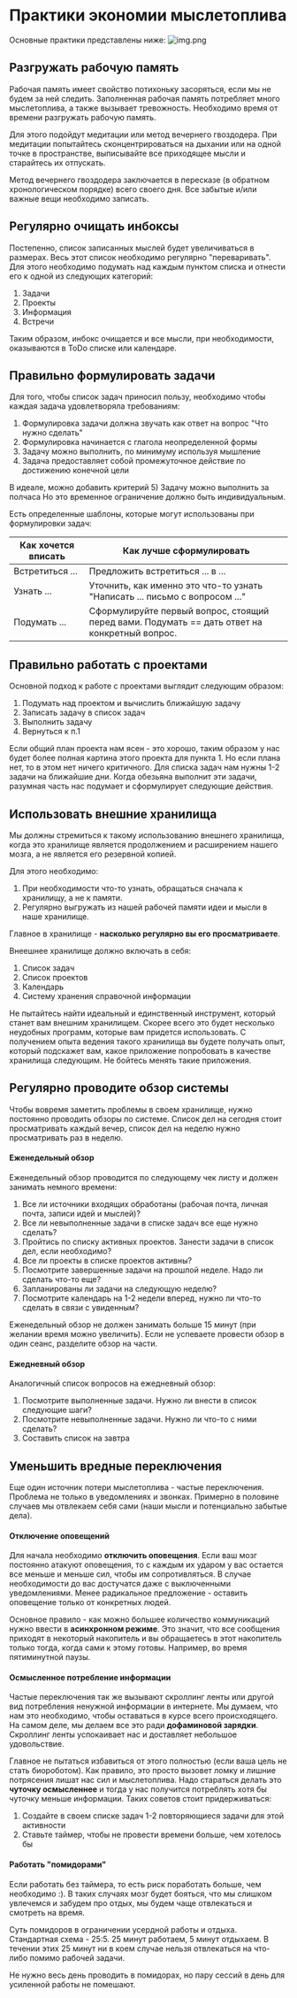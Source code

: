 # Практики экономии мыслетоплива
Основные практики представлены ниже:
![img.png](../../img/self_improvement/techniques.png)

## Разгружать рабочую память
Рабочая память имеет свойство потихоньку засоряться, если мы не будем за ней следить. Заполненная рабочая
память потребляет много мыслетоплива, а также вызывает тревожность. Необходимо время от времени разгружать рабочую 
память.

Для этого подойдут медитации или метод вечернего гвоздодера. При медитации попытайтесь сконцентрироваться на дыхании 
или на одной точке в пространстве, выписывайте все приходящее мысли и старайтесь их отпускать. 

Метод вечернего гвоздодера заключается в пересказе (в обратном хронологическом порядке) всего своего дня. Все забытые 
и/или важные вещи необходимо записать.

## Регулярно очищать инбоксы
Постепенно, список записанных мыслей будет увеличиваться в размерах. Весь этот список необходимо регулярно 
"переваривать". Для этого необходимо подумать над каждым пунктом списка и отнести его к одной из следующих категорий:
1) Задачи
2) Проекты
3) Информация
4) Встречи

Таким образом, инбокс очищается и все мысли, при необходимости, оказываются в ToDo списке или календаре.

## Правильно формулировать задачи
Для того, чтобы список задач приносил пользу, необходимо чтобы каждая задача удовлетворяла требованиям:
1) Формулировка задачи должна звучать как ответ на вопрос "Что нужно сделать"
2) Формулировка начинается с глагола неопределенной формы
3) Задачу можно выполнить, по минимуму используя мышление
4) Задача предоставляет собой промежуточное действие по достижению конечной цели

В идеале, можно добавить критерий
5) Задачу можно выполнить за полчаса
Но это временное ограничение должно быть индивидуальным.

Есть определенные шаблоны, которые могут использованы при формулировки задач:

| Как хочется вписать | Как лучше сформулировать                                                                      |
|---------------------|-----------------------------------------------------------------------------------------------|
| Встретиться ...     | Предложить встретиться ... в ...                                                              |
| Узнать ...          | Уточнить, как именно это что-то узнать "Написать ... письмо с вопросом ..."                   |
| Подумать ...        | Сформулируйте первый вопрос, стоящий перед вами. Подумать == дать ответ на конкретный вопрос. |


## Правильно работать с проектами
Основной подход к работе с проектами выглядит следующим образом:
1) Подумать над проектом и вычислить ближайшую задачу
2) Записать задачу в список задач
3) Выполнить задачу
4) Вернуться к п.1

Если общий план проекта нам ясен - это хорошо, таким образом у нас будет более полная картина этого проекта для 
пункта 1. Но если плана нет, то в этом нет ничего критичного. Для списка задач нам нужны 1-2 задачи на ближайшие дни.
Когда обезьяна выполнит эти задачи, разумная часть нас подумает и сформулирует следующие действия.

## Использовать внешние хранилища
Мы должны стремиться к такому использованию внешнего хранилища, когда это хранилище является продолжением и 
расширением нашего мозга, а не является его резервной копией. 

Для этого необходимо:
1) При необходимости что-то узнать, обращаться сначала к хранилищу, а не к памяти.
2) Регулярно выгружать из нашей рабочей памяти идеи и мысли в наше хранилище.

Главное в хранилище - **насколько регулярно вы его просматриваете**.

Внеешнее хранилище должно включать в себя:
1) Список задач
2) Список проектов
3) Календарь
4) Систему хранения справочной информации

Не пытайтесь найти идеальный и единственный инструмент, который станет вам внешним хранилищем. Скорее всего это будет 
несколько неудобных программ, которые вам придется использовать. С получением опыта ведения такого хранилища вы будете
получать опыт, который подскажет вам, какое приложение попробовать в качестве хранилища следующим. Не бойтесь менять
такие приложения.

## Регулярно проводите обзор системы
Чтобы вовремя заметить проблемы в своем хранилище, нужно постоянно проводить обзоры по системе. Список дел на сегодня
стоит просматривать каждый вечер, список дел на неделю нужно просматривать раз в неделю.

#### Еженедельный обзор
Еженедельный обзор проводится по следующему чек листу и должен занимать немного времени:
1) Все ли источники входящих обработаны (рабочая почта, личная почта, записи идей и мыслей)?
2) Все ли невыполненные задачи в списке задач все еще нужно сделать?
3) Пройтись по списку активных проектов. Занести задачи в список дел, если необходимо?
4) Все ли проекты в списке проектов активны?
5) Посмотрите завершенные задачи на прошлой неделе. Надо ли сделать что-то еще?
6) Запланированы ли задачи на следующую неделю?
7) Посмотрите календарь на 1-2 недели вперед, нужно ли что-то сделать в связи с увиденным?

Еженедельный обзор не должен занимать больше 15 минут (при желании время можно увеличить). Если не успеваете провести
обзор в один сеанс, разделите обзор на части.

#### Ежедневный обзор
Аналогичный список вопросов на ежедневный обзор:
1) Посмотрите выполненные задачи. Нужно ли внести в список следующие шаги?
2) Посмотрите невыполненные задачи. Нужно ли что-то с ними сделать?
3) Составить список на завтра

## Уменьшить вредные переключения
Еще один источник потери мыслетоплива - частые переключения. Проблема не только в уведомлениях и звонках. Примерно в 
половине случаев мы отвлекаем себя сами (наши мысли и потенциально забытые дела).

#### Отключение оповещений
Для начала необходимо **отключить оповещения**. Если ваш мозг постоянно атакуют оповещения, то с каждым их ударом у вас
остается все меньше и меньше сил, чтобы им сопротивляться. В случае необходимости до вас достучатся даже с выключенными 
уведомлениями. Менее радикальное предложение - оставить оповещение только от конкретных людей.

Основное правило - как можно большее количество коммуникаций нужно ввести в **асинхронном режиме**. Это значит, что все 
сообщения приходят в некоторый накопитель и вы обращаетесь в этот накопитель только тогда, когда сами к этому готовы. 
Например, во время пятиминутной паузы.

#### Осмысленное потребление информации
Частые переключения так же вызывают скроллинг ленты или другой вид потребления ненужной информации в интернете. Мы 
думаем, что нам это необходимо, чтобы оставаться в курсе всего происходящего. На самом деле, мы делаем все это ради
**дофаминовой зарядки**. Скроллинг ленты успокаивает нас и доставляет небольшое удовольствие.

Главное не пытаться избавиться от этого полностью (если ваша цель не стать биороботом). Как правило, это просто вызовет 
ломку и лишние потрясения лишат нас сил и мыслетоплива. Надо стараться делать это **чуточку осмысленнее** и тогда у нас
получится потреблять хотя бы чуточку меньше информации. Таких советов стоит придерживаться:
1) Создайте в своем списке задач 1-2 повторяющиеся задачи для этой активности
2) Ставьте таймер, чтобы не провести времени больше, чем хотелось бы

#### Работать "помидорами"
Если работать без таймера, то есть риск поработать больше, чем необходимо :). В таких случаях мозг будет бояться, что 
мы слишком увлечемся и забудем про отдых, мы будем чаще отвлекаться и смотреть на время.

Суть помидоров в ограничении усердной работы и отдыха. Стандартная схема - 25:5. 25 минут работаем, 5 минут отдыхаем.
В течении этих 25 минут ни в коем случае нельзя отвлекаться на что-либо помимо рабочей задачи. 

Не нужно весь день проводить в помидорах, но пару сессий в день для усиленной работы не помешают.